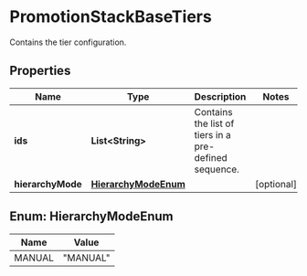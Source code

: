 

# PromotionStackBaseTiers

Contains the tier configuration.

## Properties

| Name | Type | Description | Notes |
|------------ | ------------- | ------------- | -------------|
|**ids** | **List&lt;String&gt;** | Contains the list of tiers in a pre-defined sequence. |  |
|**hierarchyMode** | [**HierarchyModeEnum**](#HierarchyModeEnum) |  |  [optional] |



## Enum: HierarchyModeEnum

| Name | Value |
|---- | -----|
| MANUAL | &quot;MANUAL&quot; |



